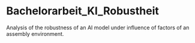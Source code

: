# Bachelorarbeit_KI_Robustheit
Analysis of the robustness of an AI model under influence of factors of an assembly environment.
